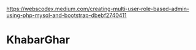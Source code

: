 https://webscodex.medium.com/creating-multi-user-role-based-admin-using-php-mysql-and-bootstrap-dbebf2740411

# KhabarGhar
